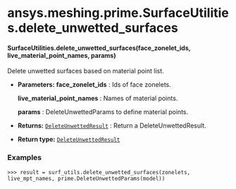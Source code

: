 # ansys.meshing.prime.SurfaceUtilities.delete_unwetted_surfaces

#### SurfaceUtilities.delete_unwetted_surfaces(face_zonelet_ids, live_material_point_names, params)

Delete unwetted surfaces based on material point list.

* **Parameters:**
  **face_zonelet_ids**
  : Ids of face zonelets.

  **live_material_point_names**
  : Names of material points.

  **params**
  : DeleteUnwettedParams to define material points.
* **Returns:**
  [`DeleteUnwettedResult`](ansys.meshing.prime.DeleteUnwettedResult.md#ansys.meshing.prime.DeleteUnwettedResult)
  : Return a DeleteUnwettedResult.
* **Return type:**
  [`DeleteUnwettedResult`](ansys.meshing.prime.DeleteUnwettedResult.md#ansys.meshing.prime.DeleteUnwettedResult)

### Examples

```pycon
>>> result = surf_utils.delete_unwetted_surfaces(zonelets, live_mpt_names, prime.DeleteUnwettedParams(model))
```

<!-- !! processed by numpydoc !! -->
